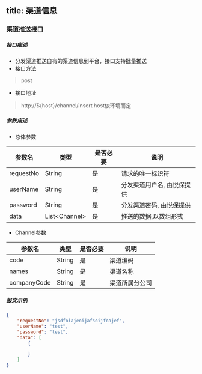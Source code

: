 title: 渠道信息
---
### 渠道推送接口
##### 接口描述
+ 分发渠道推送自有的渠道信息到平台，接口支持批量推送
+ 接口方法
> post

+ 接口地址
>http://${host}/channel/insert
host依环境而定

##### 参数描述
+ 总体参数

|参数名|类型|是否必要|说明|
|--|--|--|--|
|requestNo|String|是|请求的唯一标识符|
|userName|String|是|分发渠道用户名, 由悦保提供|
|password|String|是|分发渠道密码, 由悦保提供|
|data|List&lt;Channel>|是|推送的数据,以数组形式|

+ Channel参数

|参数名|类型|是否必要|说明|
|--|--|--|--|
|code|String|是|渠道编码|
|names|String|是|渠道名称|
|companyCode|String|是|渠道所属分公司|


##### 报文示例

``` json
{
    "requestNo": "jsdfoiajeoijafsoijfoajef",
    "userName": "test",
    "password": "test",
    "data": [
        {
            
        }
    ]
}
```
